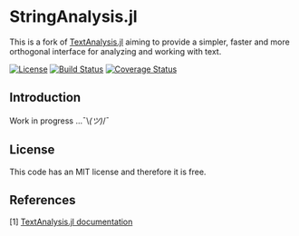 
# StringAnalysis.jl

This is a fork of [TextAnalysis.jl](https://github.com/JuliaText/TextAnalysis.jl) aiming to provide a simpler, faster and more orthogonal interface for analyzing and working with text.

[![License](http://img.shields.io/badge/license-MIT-brightgreen.svg?style=flat)](LICENSE.md)
[![Build Status](https://travis-ci.org/zgornel/StringAnalysis.jl.svg?branch=master)](https://travis-ci.org/zgornel/StringAnalysis.jl)
[![Coverage Status](https://coveralls.io/repos/github/zgornel/StringAnalysis.jl/badge.svg?branch=master)](https://coveralls.io/github/zgornel/StringAnalysis.jl?branch=master)


## Introduction
Work in progress ...¯\\_(ツ)_/¯


## License

This code has an MIT license and therefore it is free.


## References

[1] [TextAnalysis.jl documentation](http://juliatext.github.io/TextAnalysis.jl/)
